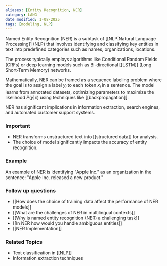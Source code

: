 ```yaml
---
aliases: [Entity Recognition, NER]
category: LANG
date modified: 1-08-2025
tags: [modeling, NLP]
---
```

Named Entity Recognition (NER) is a subtask of [[NLP|Natural Language Processing]] (NLP) that involves identifying and classifying key entities in text into predefined categories such as names, organizations, locations.

The process typically employs algorithms like Conditional Random Fields (CRFs) or deep learning models such as Bi-directional [[LSTM]] (Long Short-Term Memory) networks.

Mathematically, NER can be framed as a sequence labeling problem where the goal is to assign a label $y_i$ to each token $x_i$ in a sentence. The model learns from annotated datasets, optimizing parameters to maximize the likelihood $P(y|x)$ using techniques like [[backpropagation]].

NER has significant implications in information extraction, search engines, and automated customer support systems.

### Important
 - NER transforms unstructured text into [[structured data]] for analysis.
 - The choice of model significantly impacts the accuracy of entity recognition.

### Example
 An example of NER is identifying "Apple Inc." as an organization in the sentence: "Apple Inc. released a new product."

### Follow up questions
 - [[How does the choice of training data affect the performance of NER models]]
 - [[What are the challenges of NER in multilingual contexts]]
 - [[Why is named entity recognition (NER) a challenging task]]
 - [[In NER how would you handle ambiguous entities]]
 - [[NER Implementation]]

### Related Topics
 - Text classification in [[NLP]]  
 - Information extraction techniques  